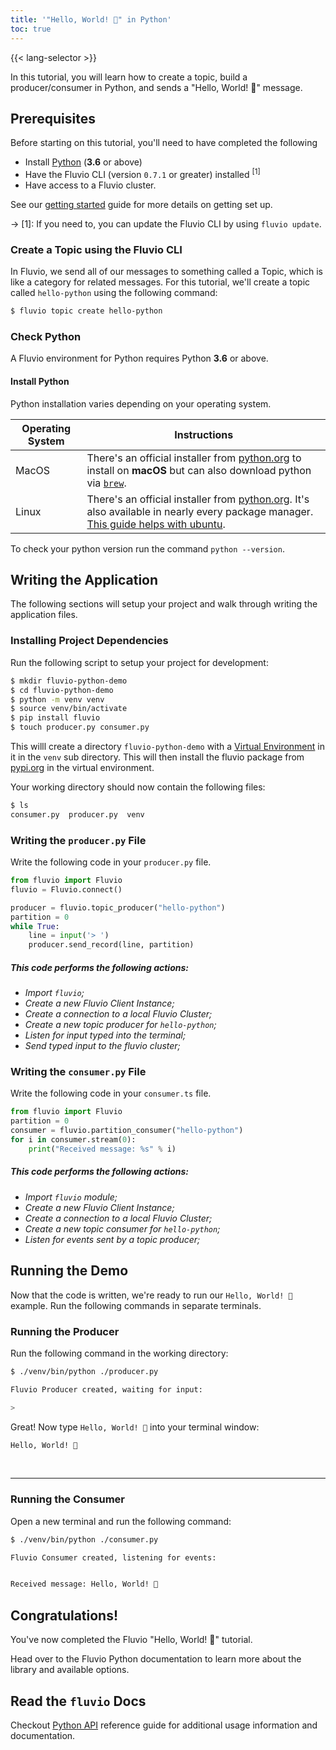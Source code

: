 ```yaml
---
title: '"Hello, World! 🎉" in Python'
toc: true
---
```

{{< lang-selector >}}

In this tutorial, you will learn how to create a topic, build a producer/consumer in Python, and sends a "Hello, World! 🎉" message.

## Prerequisites

Before starting on this tutorial, you'll need to have completed the following

- Install [Python](#check-python) (**3.6** or above)
- Have the Fluvio CLI (version  `0.7.1` or greater) installed <sup>[1]</sup>
- Have access to a Fluvio cluster.

See our [getting started] guide for more details on getting set up.

[getting started]: /docs/getting-started

-> [1]: If you need to, you can update the Fluvio CLI by using `fluvio update`.

### Create a Topic using the Fluvio CLI

In Fluvio, we send all of our messages to something called a Topic, which
is like a category for related messages. For this tutorial, we'll create
a topic called `hello-python` using the following command:

```bash
$ fluvio topic create hello-python
```

### Check Python

A Fluvio environment for Python requires Python **3.6** or above.

#### Install Python

Python installation varies depending on your operating system.

|   Operating System     |         Instructions           |
|------------------------|--------------------------------|
| MacOS                  | There's an official installer from <a href="https://www.python.org/downloads/mac-osx/" target="_blank">python.org</a> to install on **macOS** but can also download python via [`brew`](https://docs.brew.sh/Homebrew-and-Python).  |
| Linux                  | There's an official installer from <a href="https://www.python.org/downloads/source/" target="_blank">python.org</a>. It's also available in nearly every package manager. [This guide helps with ubuntu](https://docs.python-guide.org/starting/install3/linux/).

To check your python version run the command `python --version`.

## Writing the Application

The following sections will setup your project and walk through writing the application files.

### Installing Project Dependencies

Run the following script to setup your project for development:

```bash
$ mkdir fluvio-python-demo
$ cd fluvio-python-demo
$ python -m venv venv
$ source venv/bin/activate
$ pip install fluvio
$ touch producer.py consumer.py
```

This willl create a directory `fluvio-python-demo` with a [Virtual
Environment](https://docs.python.org/3/tutorial/venv.html) in it in the `venv`
sub directory. This will then install the fluvio package from
[pypi.org](https://pypi.org/project/fluvio/) in the virtual environment.


Your working directory should now contain the following files:

```bash
$ ls
consumer.py  producer.py  venv
```

### Writing the `producer.py` File

Write the following code in your `producer.py` file.


```Python
from fluvio import Fluvio
fluvio = Fluvio.connect()

producer = fluvio.topic_producer("hello-python")
partition = 0
while True:
    line = input('> ')
    producer.send_record(line, partition)
```

##### This code performs the following actions:

- _Import `fluvio`;_
- _Create a new Fluvio Client Instance;_
- _Create a connection to a local Fluvio Cluster;_
- _Create a new topic producer for `hello-python`;_
- _Listen for input typed into the terminal;_
- _Send typed input to the fluvio cluster;_


### Writing the `consumer.py` File

Write the following code in your `consumer.ts` file.

```python
from fluvio import Fluvio
partition = 0
consumer = fluvio.partition_consumer("hello-python")
for i in consumer.stream(0):
    print("Received message: %s" % i)
```

##### This code performs the following actions:

- _Import `fluvio` module;_
- _Create a new Fluvio Client Instance;_
- _Create a connection to a local Fluvio Cluster;_
- _Create a new topic consumer for `hello-python`;_
- _Listen for events sent by a topic producer;_

## Running the Demo

Now that the code is written, we're ready to run our `Hello, World! 🎉` example. Run the following commands in separate terminals.

### Running the Producer

Run the following command in the working directory:

```bash
$ ./venv/bin/python ./producer.py
```

```bash
Fluvio Producer created, waiting for input:

>
```

Great! Now type `Hello, World! 🎉` into your terminal window:

```bash
Hello, World! 🎉
```

<br/>
<hr/>

### Running the Consumer

Open a new terminal and run the following command:

```bash
$ ./venv/bin/python ./consumer.py
```

```bash
Fluvio Consumer created, listening for events:


Received message: Hello, World! 🎉
```

## Congratulations!

You've now completed the Fluvio "Hello, World! 🎉" tutorial.

Head over to the Fluvio Python documentation to learn more about the library
and available options.

## Read the `fluvio` Docs

Checkout <a href="https://infinyon.github.io/fluvio-client-python/fluvio.html"
target="_blank">Python API</a> reference guide for additional usage information
and documentation.
